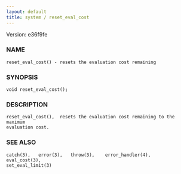 ```yaml
---
layout: default
title: system / reset_eval_cost
---
```


Version: e36f9fe




### NAME
    reset_eval_cost() - resets the evaluation cost remaining


### SYNOPSIS
    void reset_eval_cost();


### DESCRIPTION
    reset_eval_cost(),  resets the evaluation cost remaining to the maximum
    evaluation cost.


### SEE ALSO
    catch(3),   error(3),   throw(3),    error_handler(4),    eval_cost(3),
    set_eval_limit(3)




